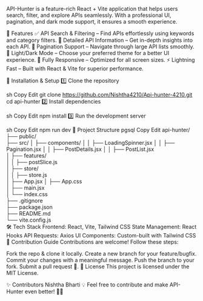API-Hunter is a feature-rich React + Vite application that helps users search, filter, and explore APIs seamlessly. With a professional UI, pagination, and dark mode support, it ensures a smooth experience.

📌 Features
✅ API Search & Filtering – Find APIs effortlessly using keywords and category filters.
📄 Detailed API Information – Get in-depth insights into each API.
🔄 Pagination Support – Navigate through large API lists smoothly.
🎨 Light/Dark Mode – Choose your preferred theme for a better UI experience.
📱 Fully Responsive – Optimized for all screen sizes.
⚡ Lightning Fast – Built with React & Vite for superior performance.

🚀 Installation & Setup
1️⃣ Clone the repository

sh
Copy
Edit
git clone https://github.com/Nishtha4210/Api-hunter-4210.git
cd api-hunter
2️⃣ Install dependencies

sh
Copy
Edit
npm install
3️⃣ Run the development server

sh
Copy
Edit
npm run dev
📂 Project Structure
pgsql
Copy
Edit
api-hunter/
├── public/           
├── src/
│   ├── components/
│   │   ├── LoadingSpinner.jsx
│   │   ├── Pagination.jsx
│   │   ├── PostDetails.jsx
│   │   ├── PostList.jsx   
│   ├── features/     
│   │   ├── postSlice.js       
│   ├── store/     
│   │   ├── store.js      
│   ├── App.jsx
│   ├── App.css      
│   ├── main.jsx      
│   └── index.css     
├── .gitignore         
├── package.json       
├── README.md          
└── vite.config.js     
🛠 Tech Stack
Frontend: React, Vite, Tailwind CSS
State Management: React Hooks
API Requests: Axios
UI Components: Custom-built with Tailwind CSS
🤝 Contribution Guide
Contributions are welcome! Follow these steps:

Fork the repo & clone it locally.
Create a new branch for your feature/bugfix.
Commit your changes with a meaningful message.
Push the branch to your fork.
Submit a pull request 🚀.
📄 License
This project is licensed under the MIT License.

✨ Contributors
Nishtha Bharti
💡 Feel free to contribute and make API-Hunter even better! 🚀✨

